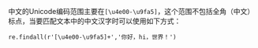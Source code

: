中文的Unicode编码范围主要在`[\u4e00-\u9fa5]`，这个范围不包括全角（中文）标点，当要匹配文本中的中文汉字时可以使用如下方式：

`re.findall(r'[\u4e00-\u9fa5]+','你好，hi，世界！')`